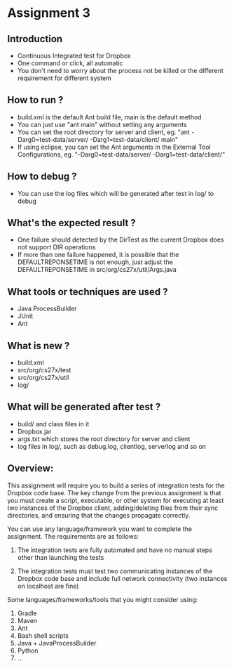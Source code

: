 Assignment 3
============
Introduction
-------------
- Continuous Integrated test for Dropbox
- One command or click, all automatic
- You don't need to worry about the process not be killed or the different requirement for different system

How to run ?
-------------
- build.xml is the default Ant build file, main is the default method
- You can just use "ant main" without setting any arguments
- You can set the root directory for server and client, eg. "ant -Darg0=test-data/server/ -Darg1=test-data/client/ main"
- If using eclipse, you can set the Ant arguments in the External Tool Configurations, eg. "-Darg0=test-data/server/ -Darg1=test-data/client/"

How to debug ?
----------------
- You can use the log files which will be generated after test in log/ to debug

What's the expected result ?
-----------------------------------
- One failure should detected by the DirTest as the current Dropbox does not support DIR operations
- If more than one failure happened, it is possible that the DEFAULTREPONSETIME is not enough, just adjust the DEFAULTREPONSETIME in src/org/cs27x/util/Args.java

What tools or techniques are used ?
-------------------------------------
- Java ProcessBuilder 
- JUnit 
- Ant

What is new ?
-------------------------------------
- build.xml
- src/org/cs27x/test
- src/org/cs27x/util
- log/

What will be generated after test ?
-------------------------------------
- build/ and class files in it
- Dropbox.jar
- args.txt which stores the root directory for server and client
- log files in log/, such as debug.log, clientlog, serverlog and so on


Overview: 
-------------------------------------
This assignment will require you to build a series of integration tests for the
Dropbox code base. The key change from the previous assignment is that you must
create a script, executable, or other system for executing at least two instances
of the Dropbox client, adding/deleting files from their sync directories, and 
ensuring that the changes propagate correctly.

You can use any language/framework you want to complete the assignment. The requirements
are as follows:

1. The integration tests are fully automated and have no manual steps other than
   launching the tests
   
2. The integration tests must test two communicating instances of the Dropbox
   code base and include full network connectivity (two instances on localhost
   are fine)

Some languages/frameworks/tools that you might consider using:

1. Gradle
2. Maven
3. Ant
4. Bash shell scripts
5. Java + JavaProcessBuilder
6. Python
7. ...
